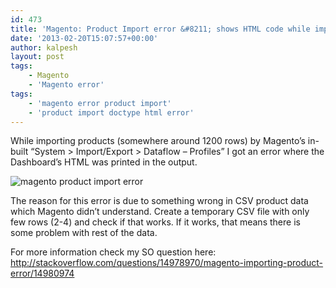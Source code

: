```yaml
---
id: 473
title: 'Magento: Product Import error &#8211; shows HTML code while importing'
date: '2013-02-20T15:07:57+00:00'
author: kalpesh
layout: post
tags:
    - Magento
    - 'Magento error'
tags:
    - 'magento error product import'
    - 'product import doctype html error'
---
```


While importing products (somewhere around 1200 rows) by Magento’s in-built “System > Import/Export > Dataflow – Profiles” I got an error where the Dashboard’s HTML was printed in the output.

![magento product import error](http://ka.lpe.sh/uploads/2013/02/import_error.png)

The reason for this error is due to something wrong in CSV product data which Magento didn’t understand. Create a temporary CSV file with only few rows (2-4) and check if that works. If it works, that means there is some problem with rest of the data.

For more information check my SO question here: <http://stackoverflow.com/questions/14978970/magento-importing-product-error/14980974>
